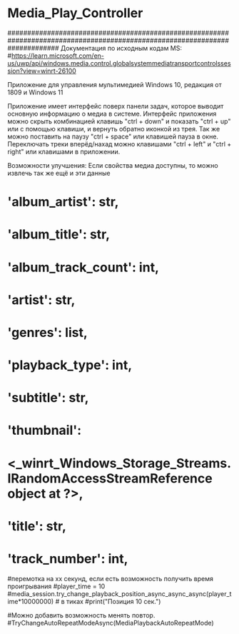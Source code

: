 # Media_Play_Controller

#############################################################################################################################
Документация по исходным кодам MS:
#https://learn.microsoft.com/en-us/uwp/api/windows.media.control.globalsystemmediatransportcontrolssession?view=winrt-26100

Приложение для управления мультимедией Windows 10, редакция от 1809 и Windows 11 

Приложение имеет интерфейс поверх панели задач, которое выводит основную информацию о медиа в системе.
Интерфейс приложения можно скрыть комбинацией клавишь "ctrl + down" и показать "ctrl + up" или с помощью клавиши, и вернуть обратно иконкой из трея.
Так же можно поставить на паузу "ctrl + space" или клавишей пауза в окне.
Переключать треки вперёд/нахад можно клавишами "ctrl + left" и "ctrl + right" или клавишами в приложении.

Возможности улучшения:
Если свойства медиа доступны, то можно извлечь так же  ещё и эти данные
#    'album_artist': str,
#    'album_title': str,
#    'album_track_count': int,
#    'artist': str,
#    'genres': list,
#    'playback_type': int,
#    'subtitle': str,
#    'thumbnail':
#        <_winrt_Windows_Storage_Streams.IRandomAccessStreamReference object at ?>,
#    'title': str,
#    'track_number': int,

#перемотка на хх секунд, если есть возможность получить время проигрывания
#player_time = 10 
#media_session.try_change_playback_position_async_async_async(player_time*10000000) # в тиках
#print("Позиция 10 сек.")

#Можно добавить возможность менять повтор.
#TryChangeAutoRepeatModeAsync(MediaPlaybackAutoRepeatMode)
